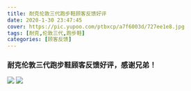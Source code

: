 ```yaml
---
title: 耐克伦敦三代跑步鞋顾客反馈好评
date: 2020-1-30 23:47:45
cover: https://pic.yupoo.com/ptbxcp/a7f6003d/727ee1e8.jpg
tags: [耐克,伦敦三代,跑步鞋]
categories: [顾客反馈]
---
```


###  耐克伦敦三代跑步鞋顾客反馈好评，感谢兄弟！
![](https://pic.yupoo.com/ptbxcp/c0539704/5c595232.jpg)
![](https://pic.yupoo.com/ptbxcp/a7f6003d/727ee1e8.jpg)

